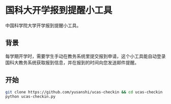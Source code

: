 # 国科大开学报到提醒小工具

中国科学院大学开学报到提醒小工具。

## 背景

每学期开学时，需要学生手动在教务系统里提交报到申请，这个小工具能自动登录国科大教务系统获取报到信息，并在报到的时间向您发送邮件提醒。

## 开始

```bash
git clone https://github.com/yusanshi/ucas-checkin && cd ucas-checkin
python ucas-checkin.py
```
